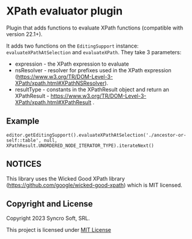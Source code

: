 XPath evaluator plugin
======================

Plugin that adds functions to evaluate XPath functions (compatible with version 22.1+).

It adds two functions on the `EditingSupport` instance: `evaluateXPathAtSelection` and `evaluateXPath`. They take 3 parameters:
- expression - the XPath expression to evaluate
- nsResolver - resolver for prefixes used in the XPath expression (https://www.w3.org/TR/DOM-Level-3-XPath/xpath.html#XPathNSResolver).
- resultType - constants in the XPathResult object
and return an XPathResult - https://www.w3.org/TR/DOM-Level-3-XPath/xpath.html#XPathResult .

Example
-------

```
editor.getEditingSupport().evaluateXPathAtSelection('./ancestor-or-self::table', null, XPathResult.UNORDERED_NODE_ITERATOR_TYPE).iterateNext()
```

NOTICES
-------

This library uses the Wicked Good XPath library (https://github.com/google/wicked-good-xpath) which is MIT licensed.


Copyright and License
---------------------

Copyright 2023 Syncro Soft, SRL.

This project is licensed under [MIT License](https://github.com/oxygenxml-incubator/web-author-xpath-plugin/blob/master/LICENSE)